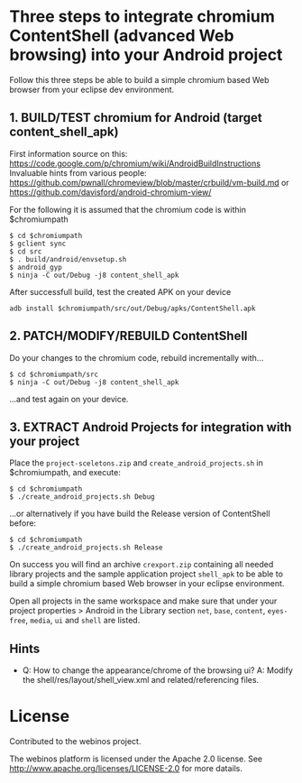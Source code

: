 # Three steps to integrate chromium ContentShell (advanced Web browsing) into your Android project

Follow this three steps be able to build a simple chromium based Web browser from your eclipse dev environment.

## 1. BUILD/TEST chromium for Android (target content_shell_apk)

First information source on this: https://code.google.com/p/chromium/wiki/AndroidBuildInstructions
Invaluable hints from various people: https://github.com/pwnall/chromeview/blob/master/crbuild/vm-build.md or https://github.com/davisford/android-chromium-view/

For the following it is assumed that the chromium code is within $chromiumpath

```
$ cd $chromiumpath
$ gclient sync
$ cd src
$ . build/android/envsetup.sh
$ android_gyp
$ ninja -C out/Debug -j8 content_shell_apk
```

After successfull build, test the created APK on your device

```
adb install $chromiumpath/src/out/Debug/apks/ContentShell.apk
```

## 2. PATCH/MODIFY/REBUILD ContentShell

Do your changes to the chromium code, rebuild incrementally with...

```
$ cd $chromiumpath/src
$ ninja -C out/Debug -j8 content_shell_apk
```

...and test again on your device.


## 3. EXTRACT Android Projects for integration with your project

Place the ```project-sceletons.zip``` and ```create_android_projects.sh``` in $chromiumpath, and execute:

```
$ cd $chromiumpath
$ ./create_android_projects.sh Debug
```

...or alternatively if you have build the Release version of ContentShell before:

```
$ cd $chromiumpath
$ ./create_android_projects.sh Release
```

On success you will find an archive ```crexport.zip``` containing all needed library projects and the sample application project ```shell_apk``` to be able to build a simple chromium based Web browser in your eclipse environment.

Open all projects in the same workspace and make sure that under your project properties > Android in the Library section ```net```, ```base```, ```content```, ```eyes-free```, ```media```, ```ui``` and ```shell``` are listed.

## Hints

- Q: How to change the appearance/chrome of the browsing ui? A: Modify the shell/res/layout/shell_view.xml and related/referencing files.


# License

Contributed to the webinos project.

The webinos platform is licensed under the Apache 2.0 license. See http://www.apache.org/licenses/LICENSE-2.0 for more datails.


